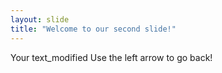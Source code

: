 ```yaml
---
layout: slide
title: "Welcome to our second slide!"
---
```

Your text_modified
Use the left arrow to go back!
